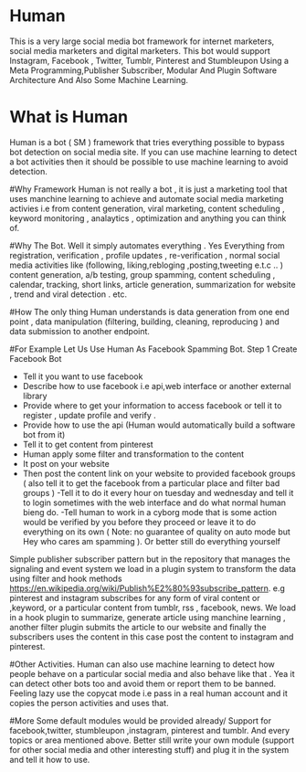 # Human
This is a very large social media bot framework for internet marketers, social media marketers and digital marketers. This bot would support Instagram, Facebook , Twitter, Tumblr, Pinterest and Stumbleupon Using a Meta Programming,Publisher Subscriber, Modular And Plugin Software Architecture And Also Some Machine Learning.

# What is Human
Human is a bot ( SM ) framework that tries everything possible to bypass bot detection on social media site. If you can use machine learning to detect a bot activities then it should be possible to use machine learning to avoid detection. 

#Why Framework
Human is not really a bot , it is just a marketing tool that uses manchine learning to achieve and automate social media marketing activies i.e from content generation, viral marketing, content scheduling , keyword monitoring , analaytics , optimization and anything you can think of.

#Why The Bot.
Well it simply automates everything . Yes Everything from registration, verification , profile updates , re-verification , normal social media activities like (following, liking,rebloging ,posting,tweeting e.t.c .. ) content generation, a/b testing, group spamming, content scheduling , calendar, tracking, short links, article generation, summarization for website , trend and viral detection . etc.

#How
The only thing Human understands is data generation from one end point , data manipulation (filtering, building, cleaning, reproducing )  and  data submission to another endpoint. 

#For Example Let Us Use Human As Facebook Spamming Bot.
Step 1 Create Facebook Bot
- Tell it you want to use facebook
- Describe how to use facebook i.e api,web interface or another external library
- Provide where to get your information to access facebook or tell it to register , update profile and verify .
- Provide how to use the api (Human would automatically build a software bot from it)
- Tell it to get content from pinterest 
-  Human apply some filter and transformation to the content
-  It post on your website
- Then post the content link on your website to provided facebook groups ( also tell it to get the facebook from a particular place and filter bad groups )
-Tell it to do it every hour on tuesday and wednesday and tell it to login sometimes with the web interface and do what normal human bieng do.
-Tell human to work in a cyborg mode that is some action would be verified by you before they proceed or  leave it to do everything on  its own ( Note: no guarantee of quality on auto mode but Hey who cares am spamming ). Or better still do everything yourself

 Simple publisher subscriber pattern but in the repository that manages the signaling and event system we load in a plugin system to transform the data using filter and hook methods  https://en.wikipedia.org/wiki/Publish%E2%80%93subscribe_pattern.
e.g pinterest and instagram subscribes for any form of viral content or ,keyword, or a particular content from tumblr, rss , facebook, news. We load in a hook plugin to  summarize, generate article using manchine learning , another filter plugin submits the article to our website and finally the subscribers uses the content in this case  post the content to instagram and pinterest.


#Other Activities.
Human can also use machine learning to detect how people behave  on a particular social media and also behave like that . Yea it can detect other bots too and avoid them or report them to be banned. 
Feeling lazy use the copycat mode i.e pass in a real human account and it copies the person activities and uses that. 

#More
Some default modules would be provided already/ Support for facebook,twitter, stumbleupon ,instagram, pinterest and tumblr. And every topics or area mentioned above.
Better still write your own module (support for other social media and other interesting stuff) and plug it in the system and tell it how to use. 
